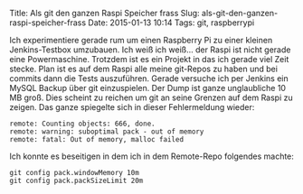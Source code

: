 Title: Als git den ganzen Raspi Speicher frass
Slug: als-git-den-ganzen-raspi-speicher-frass
Date: 2015-01-13 10:14
Tags: git, raspberrypi

Ich experimentiere gerade rum um einen Raspberry Pi zu einer kleinen Jenkins-Testbox umzubauen. Ich weiß ich weiß... der Raspi ist nicht gerade eine Powermaschine. Trotzdem ist es ein Projekt in das ich gerade viel Zeit stecke. Plan ist es auf dem Raspi alle meine git-Repos zu haben und bei commits dann die Tests auszuführen. Gerade versuche ich per Jenkins ein MySQL Backup über git einzuspielen. Der Dump ist ganze unglaubliche 10 MB groß. Dies scheint zu reichen um git an seine Grenzen auf dem Raspi zu zeigen. Das ganze spiegelte sich in dieser Fehlermeldung wieder:

	remote: Counting objects: 666, done.
	remote: warning: suboptimal pack - out of memory
	remote: fatal: Out of memory, malloc failed

Ich konnte es beseitigen in dem ich in dem Remote-Repo folgendes machte:

	git config pack.windowMemory 10m
	git config pack.packSizeLimit 20m
